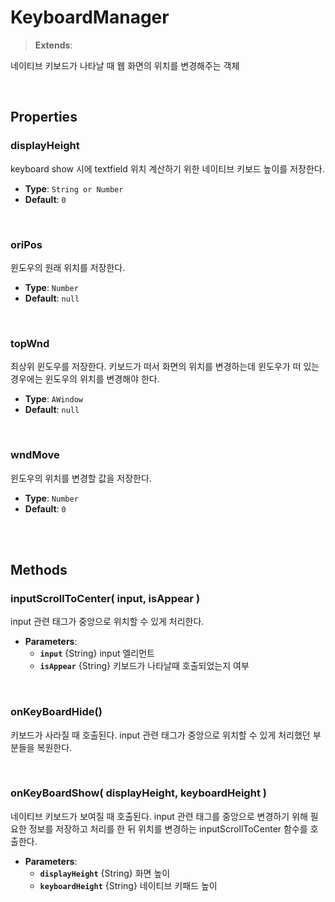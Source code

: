 # KeyboardManager
> **Extends**: 

네이티브 키보드가 나타날 때 웹 화면의 위치를 변경해주는 객체

<br/>

## Properties


### displayHeight

keyboard show 시에 textfield 위치 계산하기 위한 네이티브 키보드 높이를 저장한다.

* **Type**: `String or Number`
* **Default**: `0`

<br/>

### oriPos

윈도우의 원래 위치를 저장한다.

* **Type**: `Number`
* **Default**: `null`

<br/>

### topWnd

최상위 윈도우를 저장한다. 키보드가 떠서 화면의 위치를 변경하는데 윈도우가 떠 있는 경우에는 윈도우의 위치를 변경해야 한다.

* **Type**: `AWindow`
* **Default**: `null`

<br/>

### wndMove

윈도우의 위치를 변경할 값을 저장한다.

* **Type**: `Number`
* **Default**: `0`

<br/>
<br/>

## Methods

### inputScrollToCenter( input, isAppear )

input 관련 태그가 중앙으로 위치할 수 있게 처리한다.

* **Parameters**: 
	* **`input`** {String} input 엘리먼트
	* **`isAppear`** {String} 키보드가 나타날때 호출되었는지 여부

<br/>

### onKeyBoardHide()

키보드가 사라질 때 호출된다. input 관련 태그가 중앙으로 위치할 수 있게 처리했던 부분들을 복원한다.

<br/>

### onKeyBoardShow( displayHeight, keyboardHeight )

네이티브 키보드가 보여질 때 호출된다. input 관련 태그를 중앙으로 변경하기 위해 필요한 정보를 저장하고 처리를 한 뒤 위치를 변경하는 inputScrollToCenter 함수를 호출한다.

* **Parameters**: 
	* **`displayHeight`** {String} 화면 높이
	* **`keyboardHeight`** {String} 네이티브 키패드 높이

<br/>
<br/>
